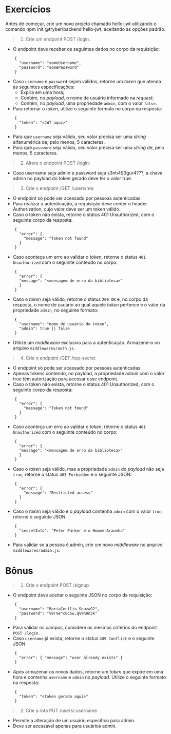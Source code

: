 # Exercícios

Antes de começar, crie um novo projeto chamado hello-jwt utilizando o comando npm init @tryber/backend hello-jwt, aceitando as opções padrão.

> 1. Crie um endpoint POST /login.

* O endpoint deve receber os seguintes dados no corpo da requisição:

```
    {
      "username": "someUsername",
      "password": "somePassword"
    }
```

* Caso `username` e `password` sejam válidos, retorne um _token_ que atenda às seguintes especificações:
  - Expira em uma hora;
  - Contém, no _payload_, o nome de usuário informado na _request_;
  - Contém, no _payload_, uma propriedade `admin`, com o valor `false`.
* Para retornar o _token_, utilize o seguinte formato no corpo da resposta:

```
    {
      "token": "<JWT aqui>"
    }
```

* Para que `username` seja válido, seu valor precisa ser uma _string_ alfanumérica de, pelo menos, 5 caracteres.
* Para que `password` seja válido, seu valor precisa ser uma _string_ de, pelo menos, 5 caracteres.

> 2. Altere o endpoint POST /login:

* Caso username seja admin e password seja s3nh4S3gur4???, a chave admin no payload do token gerado deve ter o valor true.

> 3. Crie o endpoint /GET /users/me:

* O endpoint só pode ser acessado por pessoas autenticadas.
* Para realizar a autenticação, a requisição deve conter o header Authorization, cujo valor deve ser um token válido.
* Caso o token não exista, retorne o status 401 Unauthorized, com o seguinte corpo da resposta:

```
    {
      "error": {
        "message": "Token not found"
      }
    }
```

* Caso aconteça um erro ao validar o _token_, retorne o status `401 Unauthorized` com o seguinte conteúdo no corpo:

```
    {
      "error": {
      "message": "<mensagem de erro da biblioteca>"
      }
    }
```

* Caso o _token_ seja válido, retorne o status `200 OK` e, no corpo da resposta, o nome de usuário ao qual aquele _token_ pertence e o valor da propriedade `admin`, no seguinte formato:

```
    {
      "username": "nome de usuário do token",
      "admin": true || false
    }
```

* Utilize um _middleware_ exclusivo para a autenticação. Armazene-o no arquivo `middlewares/auth.js`.

> 4. Crie o endpoint /GET /top-secret

* O endpoint só pode ser acessado por pessoas autenticadas.
* Apenas tokens contendo, no payload, a propriedade admin com o valor true têm autorização para acessar esse endpoint.
* Caso o token não exista, retorne o status 401 Unauthorized, com o seguinte corpo da resposta:

```
    {
      "error": {
        "message": "Token not found"
      }
    }
```

* Caso aconteça um erro ao validar o _token_, retorne o status `401 Unauthorized` com o seguinte conteúdo no corpo:
```
    {
      "error": {
      "message": "<mensagem de erro da biblioteca>"
      }
    }
```

* Caso o _token_ seja válido, mas a propriedade `admin` do _payload_ não seja `true`, retorne o status `403 Forbidden` e o seguinte JSON:
```
    {
      "error": {
        "message": "Restricted access"
      }
    }
```

* Caso o _token_ seja válido e o _payload_ contenha `admin` com o valor `true`, retorne o seguinte JSON:
```
    {
      "secretInfo": "Peter Parker é o Homem-Arannha"
    }
```

* Para validar se a pessoa é admin, crie um novo _middleware_ no arquivo `middlewares/admin.js`.

# Bônus

> 1. Crie o endpoint POST /signup

* O endpoint deve aceitar o seguinte JSON no corpo da requisição:

``` 
    {
      "username": "MariaCecília_Souza92",
      "password": "%9!%e"c0c5w,q%%h9n3k"
    }
```

* Para validar os campos, considere os mesmos critérios do endpoint `POST /login`.
* Caso `username` já exista, retorne o status `409 Conflict` e o seguinte JSON:

```
    {
      "error": { "message": "user already exists" }
    }
```

* Após armazenar os novos dados, retorne um _token_ que expire em uma hora e contenha `username` e `admin` no _payload_. Utilize o seguinte formato na resposta:

```
    {
      "token": "<token gerado aqui>"
    }
```

> 2. Crie a rota PUT /users/:username

* Permite a alteração de um usuário específico para admin.
* Deve ser acessável apenas para usuários admin.